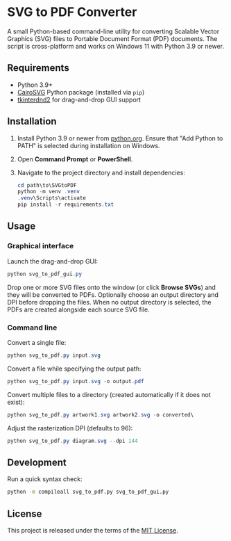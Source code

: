 # SVG to PDF Converter

A small Python-based command-line utility for converting Scalable Vector Graphics (SVG) files to Portable Document Format (PDF) documents. The script is cross-platform and works on Windows 11 with Python 3.9 or newer.

## Requirements

- Python 3.9+
- [CairoSVG](https://cairosvg.org/) Python package (installed via `pip`)
- [tkinterdnd2](https://github.com/pmgagne/tkinterdnd2) for drag-and-drop GUI support

## Installation

1. Install Python 3.9 or newer from [python.org](https://www.python.org/downloads/). Ensure that "Add Python to PATH" is selected during installation on Windows.
2. Open **Command Prompt** or **PowerShell**.
3. Navigate to the project directory and install dependencies:

   ```powershell
   cd path\to\SVGtoPDF
   python -m venv .venv
   .venv\Scripts\activate
   pip install -r requirements.txt
   ```

## Usage

### Graphical interface

Launch the drag-and-drop GUI:

```powershell
python svg_to_pdf_gui.py
```

Drop one or more SVG files onto the window (or click **Browse SVGs**) and they will be
converted to PDFs. Optionally choose an output directory and DPI before dropping the
files. When no output directory is selected, the PDFs are created alongside each source
SVG file.

### Command line

Convert a single file:

```powershell
python svg_to_pdf.py input.svg
```

Convert a file while specifying the output path:

```powershell
python svg_to_pdf.py input.svg -o output.pdf
```

Convert multiple files to a directory (created automatically if it does not exist):

```powershell
python svg_to_pdf.py artwork1.svg artwork2.svg -o converted\
```

Adjust the rasterization DPI (defaults to 96):

```powershell
python svg_to_pdf.py diagram.svg --dpi 144
```

## Development

Run a quick syntax check:

```bash
python -m compileall svg_to_pdf.py svg_to_pdf_gui.py
```

## License

This project is released under the terms of the [MIT License](LICENSE).
